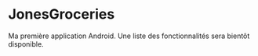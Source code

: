 # JonesGroceries
Ma première application Android. Une liste des fonctionnalités sera bientôt disponible.
